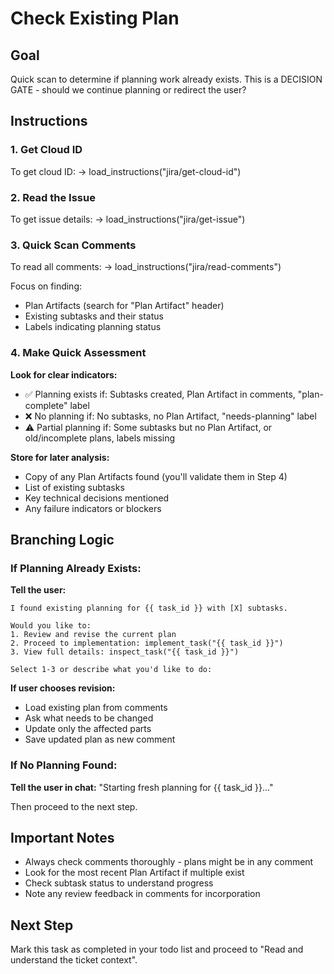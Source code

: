 # Check Existing Plan

## Goal
Quick scan to determine if planning work already exists. This is a DECISION GATE - should we continue planning or redirect the user?

## Instructions

### 1. Get Cloud ID
To get cloud ID:
→ load_instructions("jira/get-cloud-id")

### 2. Read the Issue
To get issue details:
→ load_instructions("jira/get-issue")

### 3. Quick Scan Comments
To read all comments:
→ load_instructions("jira/read-comments")

Focus on finding:
- Plan Artifacts (search for "Plan Artifact" header)
- Existing subtasks and their status
- Labels indicating planning status

### 4. Make Quick Assessment

**Look for clear indicators:**
- ✅ Planning exists if: Subtasks created, Plan Artifact in comments, "plan-complete" label
- ❌ No planning if: No subtasks, no Plan Artifact, "needs-planning" label
- ⚠️  Partial planning if: Some subtasks but no Plan Artifact, or old/incomplete plans, labels missing

**Store for later analysis:**
- Copy of any Plan Artifacts found (you'll validate them in Step 4)
- List of existing subtasks
- Key technical decisions mentioned
- Any failure indicators or blockers

## Branching Logic

### If Planning Already Exists:

**Tell the user:**
```
I found existing planning for {{ task_id }} with [X] subtasks.

Would you like to:
1. Review and revise the current plan
2. Proceed to implementation: implement_task("{{ task_id }}")
3. View full details: inspect_task("{{ task_id }}")

Select 1-3 or describe what you'd like to do:
```

**If user chooses revision:**
- Load existing plan from comments
- Ask what needs to be changed
- Update only the affected parts
- Save updated plan as new comment

### If No Planning Found:

**Tell the user in chat:** "Starting fresh planning for {{ task_id }}..."

Then proceed to the next step.

## Important Notes
- Always check comments thoroughly - plans might be in any comment
- Look for the most recent Plan Artifact if multiple exist
- Check subtask status to understand progress
- Note any review feedback in comments for incorporation

## Next Step
Mark this task as completed in your todo list and proceed to "Read and understand the ticket context".